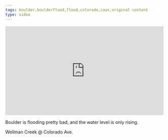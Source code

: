 ```yaml
---
tags: boulder,boulderflood,flood,colorado,cowx,original content
type: video
---
```

<iframe src="http://www.tumblr.com/video/imandrewcohen/61070628859/500" id="tumblr_video_iframe_61070628859" class="tumblr_video_iframe" width="500" height="282" style="display:block;background-color:transparent;overflow:hidden;" allowTransparency="true" frameborder="0" scrolling="no" webkitAllowFullScreen mozallowfullscreen allowFullScreen></iframe>
<p>Boulder is flooding pretty bad, and the water level is only rising.</p>
<p>Wellman Creek @ Colorado Ave.</p>
